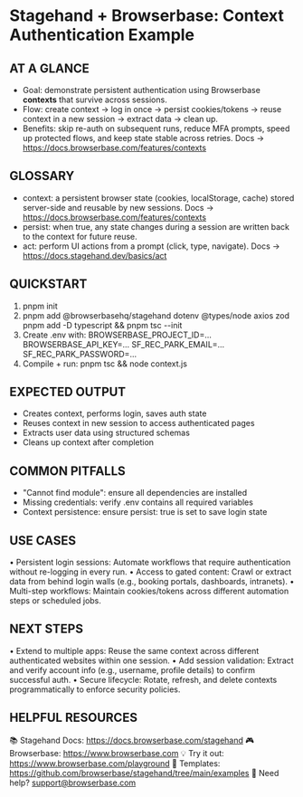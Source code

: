# Stagehand + Browserbase: Context Authentication Example

## AT A GLANCE
- Goal: demonstrate persistent authentication using Browserbase **contexts** that survive across sessions.
- Flow: create context → log in once → persist cookies/tokens → reuse context in a new session → extract data → clean up.
- Benefits: skip re-auth on subsequent runs, reduce MFA prompts, speed up protected flows, and keep state stable across retries.
  Docs → https://docs.browserbase.com/features/contexts

## GLOSSARY
- context: a persistent browser state (cookies, localStorage, cache) stored server-side and reusable by new sessions.
  Docs → https://docs.browserbase.com/features/contexts
- persist: when true, any state changes during a session are written back to the context for future reuse.
- act: perform UI actions from a prompt (click, type, navigate).
  Docs → https://docs.stagehand.dev/basics/act

## QUICKSTART
 1) pnpm init
 2) pnpm add @browserbasehq/stagehand dotenv @types/node axios zod
    pnpm add -D typescript && pnpm tsc --init
 3) Create .env with:
      BROWSERBASE_PROJECT_ID=...
      BROWSERBASE_API_KEY=...
      SF_REC_PARK_EMAIL=...
      SF_REC_PARK_PASSWORD=...
 4) Compile + run:
      pnpm tsc && node context.js

## EXPECTED OUTPUT
- Creates context, performs login, saves auth state
- Reuses context in new session to access authenticated pages
- Extracts user data using structured schemas
- Cleans up context after completion

## COMMON PITFALLS
- "Cannot find module": ensure all dependencies are installed
- Missing credentials: verify .env contains all required variables
- Context persistence: ensure persist: true is set to save login state

## USE CASES
• Persistent login sessions: Automate workflows that require authentication without re-logging in every run.
• Access to gated content: Crawl or extract data from behind login walls (e.g., booking portals, dashboards, intranets).
• Multi-step workflows: Maintain cookies/tokens across different automation steps or scheduled jobs.

## NEXT STEPS
• Extend to multiple apps: Reuse the same context across different authenticated websites within one session.
• Add session validation: Extract and verify account info (e.g., username, profile details) to confirm successful auth.
• Secure lifecycle: Rotate, refresh, and delete contexts programmatically to enforce security policies.

## HELPFUL RESOURCES
📚 Stagehand Docs:     https://docs.browserbase.com/stagehand
🎮 Browserbase:        https://www.browserbase.com
💡 Try it out:         https://www.browserbase.com/playground
🔧 Templates:          https://github.com/browserbase/stagehand/tree/main/examples
📧 Need help?          support@browserbase.com
